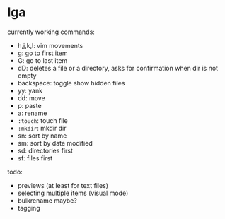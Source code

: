 # lga
currently working commands:
 - h,j,k,l: vim movements
 - g: go to first item
 - G: go to last item
 - dD: deletes a file or a directory, asks for confirmation when dir is not empty
 - backspace: toggle show hidden files
 - yy: yank
 - dd: move
 - p: paste
 - a: rename
 - `:touch`: touch file
 - `:mkdir`: mkdir dir
 - sn: sort by name
 - sm: sort by date modified
 - sd: directories first
 - sf: files first

todo:
 - previews (at least for text files)
 - selecting multiple items (visual mode)
 - bulkrename maybe?
 - tagging
